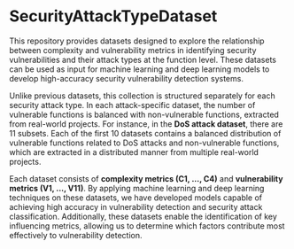 # SecurityAttackTypeDataset

This repository provides datasets designed to explore the relationship between complexity and vulnerability metrics in identifying security vulnerabilities and their attack types at the function level. These datasets can be used as input for machine learning and deep learning models to develop high-accuracy security vulnerability detection systems.

Unlike previous datasets, this collection is structured separately for each security attack type. In each attack-specific dataset, the number of vulnerable functions is balanced with non-vulnerable functions, extracted from real-world projects. For instance, in the **DoS attack dataset**, there are 11 subsets. Each of the first 10 datasets contains a balanced distribution of vulnerable functions related to DoS attacks and non-vulnerable functions, which are extracted in a distributed manner from multiple real-world projects.

Each dataset consists of **complexity metrics (C1, ..., C4)** and **vulnerability metrics (V1, ..., V11)**. By applying machine learning and deep learning techniques on these datasets, we have developed models capable of achieving high accuracy in vulnerability detection and security attack classification. Additionally, these datasets enable the identification of key influencing metrics, allowing us to determine which factors contribute most effectively to vulnerability detection.
